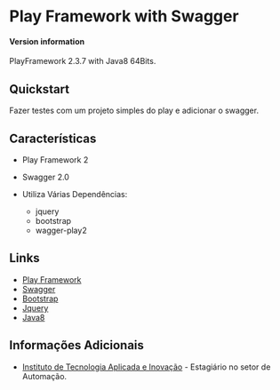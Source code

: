 # Play Framework with Swagger

#### Version information
PlayFramework 2.3.7 with Java8 64Bits.

## Quickstart
Fazer testes com um projeto simples do play e adicionar o swagger.

## Características

* Play Framework 2
* Swagger 2.0
* Utiliza Várias Dependências:

	* jquery
	* bootstrap
	* wagger-play2
	
## Links

* [Play Framework](https://www.playframework.com/)
* [Swagger](http://swagger.io/)
* [Bootstrap](http://getbootstrap.com/)
* [Jquery](http://jquery.com/)
* [Java8](http://www.oracle.com/technetwork/java/javase/downloads/jdk8-downloads-2133151.html)
	
## Informações Adicionais
	
* [Instituto de Tecnologia Aplicada e Inovação](http://www.itai.org.br/) - Estagiário no setor de Automação.
